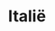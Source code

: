 ---
title: "Italië"
introtext: "Italië is een land waar je voor vrijwel iedere soort vakantie terecht kan: van zon- tot skivakantie, en van stedentrip tot kampeertrip. Het hele jaar door is Italië een populaire vakantiebestemming. De Alpen vormen een perfect skigebied tijdens de wintermaanden, maar ook een bezoekje aan de kerstmarkten in Turijn kunnen niet ontbreken in december. In de zomer reizen veel toeristen af naar het noordelijk gelegen Gardameer, Comomeer en Lago Maggiore. In het zuiden van Italië vind je regio’s die nog weinig toeristisch zijn, en natuurlijk het prachtige Sicilië! Lekker eten en drinken, cultuur snuiven, zonnebaden of skiën, Italië biedt voor ieder wat wils.

Viva la dolce vita!
"
introimage: "https://lh3.googleusercontent.com/zBF0pWCTVLreuUIjvbfIiOE36sx7rCIIvdP0Osm7tSY0UGucX7JK1MWmQ8qiZXcEoXNO1EQHLYcihD4frmcAaTqnclYkNB2L0QBcunK9HNH-1g8uBftHwSEQaBkwErVuBd0QrtFghA=w800"
surface: "301.000"
inhabitants: "60.600.000"
rate: "1"
valuta: "euro"
need_to_know_text: ""
need_to_know_more_text: ""
fact_one_text: ""
fact_two_text: ""
bigmac_index: "€ 3,57"
images: "https://lh3.googleusercontent.com/vJI8rLKF8JCYvC0Q-9q6FE2WgRQYDItveKhHNChMtjegUoLVYYYkiiDKvQWveQir4Pk_HXfM0w1TO8RXAxvjAKnZlIBLnE0LlCv_kQ6Y6dzpEpm93FoUWf-I-hohcMwesBYU_CGjow=w800|https://lh3.googleusercontent.com/IlWl76xqA6RC1IU3pYu9jM04wxPY484S-dEzRSljU_1QWG2qksMWVY8zmNR0y15p8XJJLokXRI-j4a-NRNlW-jZq-83jpsbmiTk6cKq629cB536AOr7w8xNfoHW4rSfWy4y-nyYVmw=w800|https://lh3.googleusercontent.com/NwKMFTgs_aPPYG_DQFQLPGP_39ofEb-G7cPgfecTmTAIYRwdQLgZm7JyeIhbFWA5f8K3gt2xArp9vOeppHhisrmHOfwIYz0aUJCKzSyDXEL57LR6q7OR8bLqgVPc3spu1zHQRTSwng=w800|https://lh3.googleusercontent.com/OPj08UmcZk_nIItyu6dycTnDzwmXI9e3wcV_qqQvMnLsyU-IUs03CLJbEwc9EBMWH55TjdSbmVCDNGgtqcDvEJqnpqfc4Qo4SoU6C27MBSDKZQcAaVT61F6nY8j1QrqB5t6rRXoBbA=w800"
flight_button_title: "Check vluchtprijzen Italië"
flight_button_url: "https://lt45.net/c/?si=11986&li=1528136&wi=335922&ws=&dl=transport%2Fflights%2Fnl%2Fit%2F%3Flocale%3Dnl-NL%26currency%3DEUR%26market%3DNL"
inspiration_url: "https://partner.bol.com/click/click?p=2&t=url&s=1025999&f=TXL&url=https%3A%2F%2Fwww.bol.com%2Fnl%2Ff%2Flonely-planet-italy%2F9200000023015108%2F&name=Lonely%20Planet%20Italy%2C%20Lonely%20Planet"
country_code: "it"
hotels_url: "https://www.booking.com/country/it.nl.html?aid=1837623"
continent: "Europa"
---